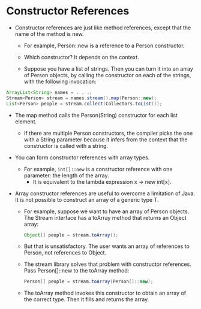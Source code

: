 # Constructor References

* Constructor references are just like method references, except that the name of the method is new. 
    
    * For example, Person::new is a reference to a Person constructor. 
    
    * Which constructor? It depends on the context. 
    
    * Suppose you have a list of strings. Then you can turn it into an array of Person objects, by calling the constructor on each of the strings, with the following invocation:
```java
ArrayList<String> names = . . .;
Stream<Person> stream = names.stream().map(Person::new);
List<Person> people = stream.collect(Collectors.toList());
```

* The map method calls the Person(String) constructor for each list element. 
    
    * If there are multiple Person constructors, the compiler picks the one with a String parameter because it infers from the context that the constructor is called with a string.

* You can form constructor references with array types. 

    * For example, `int[]::new` is a constructor reference with one parameter: the length of the array. 
        * It is equivalent to the lambda expression x -> new int[x].

* Array constructor references are useful to overcome a limitation of Java. It is not possible to construct an array of a generic type T. 
    * For example, suppose we want to have an array of Person objects. The Stream interface has a toArray method that returns an Object array:

        ```java
        Object[] people = stream.toArray();
        ```

    * But that is unsatisfactory. The user wants an array of references to Person, not references to Object. 
    * The stream library solves that problem with constructor references. Pass Person[]::new to the toArray method:
        ```java
        Person[] people = stream.toArray(Person[]::new);
        ```
    * The toArray method invokes this constructor to obtain an array of the correct type. Then it fills and returns the array.